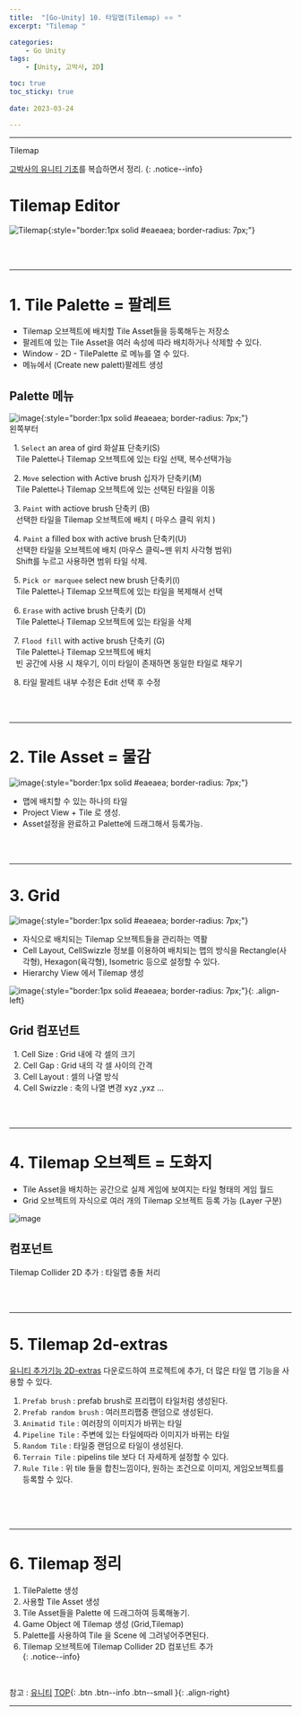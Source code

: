 ```yaml
---
title:  "[Go-Unity] 10. 타일맵(Tilemap) ⭐⭐ "
excerpt: "Tilemap "

categories:
    - Go Unity
tags:
    - [Unity, 고박사, 2D]

toc: true
toc_sticky: true
 
date: 2023-03-24

---
```

- - -

Tilemap

[고박사의 유니티 기초](https://www.inflearn.com/course/%EA%B3%A0%EB%B0%95%EC%82%AC-%EC%9C%A0%EB%8B%88%ED%8B%B0-%EA%B8%B0%EC%B4%88/dashboard)를 복습하면서 정리. 
{: .notice--info}


# Tilemap Editor  

![Tilemap](https://user-images.githubusercontent.com/96651722/227504013-3284f226-1201-470a-88d6-da86f0c1a3a4.png){:style="border:1px solid #eaeaea; border-radius: 7px;"}  

<br><br>

--- 
# 1. Tile Palette = 팔레트  

- Tilemap 오브젝트에 배치할 Tile Asset들을 등록해두는 저장소
- 팔레트에 있는 Tile Asset을 여러 속성에 따라 배치하거나 삭제할 수 있다.
- Window - 2D - TilePalette 로 메뉴를 열 수 있다.
- 메뉴에서 (Create new palett)팔레트 생성  


##  Palette 메뉴  
![image](https://user-images.githubusercontent.com/96651722/227504345-558e6760-3fbe-4299-a2b6-a129457d6b7a.png){:style="border:1px solid #eaeaea; border-radius: 7px;"}  
 왼쪽부터  
   
&nbsp; 1. `Select` an area of gird 화살표 단축키(S)  
&nbsp;&nbsp; Tile Palette나 Tilemap 오브젝트에 있는 타일 선택, 복수선택가능 

&nbsp; 2.  `Move` selection with Active brush 십자가 단축키(M)  
&nbsp;&nbsp; Tile Palette나 Tilemap 오브젝트에 있는 선택된 타일을 이동  

&nbsp; 3.  `Paint` with actiove brush 단축키  (B)   
&nbsp;&nbsp; 선택한 타일을 Tilemap 오브젝트에 배치 ( 마우스 클릭 위치 )  

&nbsp; 4.  `Paint` a filled box with active brush  단축키(U)  
&nbsp;&nbsp; 선택한 타일을 오브젝트에 배치 (마우스 클릭~뗀 위치 사각형 범위)  
&nbsp;&nbsp; Shift를 누르고 사용하면 범위 타일 삭제.  

&nbsp; 5.  `Pick or marquee` select new brush  단축키(I)  
&nbsp;&nbsp; Tile Palette나 Tilemap 오브젝트에 있는 타일을 복제해서 선택 

&nbsp; 6.   `Erase` with active brush 단축키 (D)  
&nbsp;&nbsp; Tile Palette나 Tilemap 오브젝트에 있는 타일을 삭제

&nbsp; 7.  `Flood fill` with active brush 단축키 (G)  
&nbsp;&nbsp; Tile Palette나 Tilemap 오브젝트에 배치  
&nbsp;&nbsp; 빈 공간에 사용 시 채우기, 이미 타일이 존재하면 동일한 타일로 채우기  

&nbsp; 8.  타일 팔레트 내부 수정은 Edit 선택 후 수정  


<br><br>

--- 
#  2.  Tile Asset = 물감
![image](https://user-images.githubusercontent.com/96651722/227504224-4a614370-34ab-4c50-8081-c0d672b586a6.png){:style="border:1px solid #eaeaea; border-radius: 7px;"}    

- 맵에 배치할 수 있는 하나의 타일
- Project View + Tile 로 생성.
- Asset설정을 완료하고 Palette에 드래그해서 등록가능.

<br><br>

--- 
#  3.  Grid  
![image](https://user-images.githubusercontent.com/96651722/227504109-ec68d7ee-3fa6-4615-8aaf-416df06ad778.png){:style="border:1px solid #eaeaea; border-radius: 7px;"}    
- 자식으로 배치되는 Tilemap 오브젝트들을 관리하는 역활
- Cell Layout, CellSwizzle 정보를 이용하여 배치되는 맵의 방식을
Rectangle(사각형), Hexagon(육각형), Isometric 등으로 설정할 수 있다.
- Hierarchy View 에서 Tilemap 생성

![image](https://user-images.githubusercontent.com/96651722/227504574-73e2e30b-1f47-495e-a9ec-56d89a35df69.png){:style="border:1px solid #eaeaea; border-radius: 7px;"}{: .align-left} 
##  Grid 컴포넌트  
&nbsp; 1.  Cell Size : Grid 내에 각 셀의 크기  
&nbsp; 2.  Cell Gap  : Grid 내의 각 셀 사이의 간격  
&nbsp; 3.  Cell Layout : 셀의 나열 방식  
&nbsp; 4.  Cell Swizzle : 축의 나열 변경 xyz ,yxz ...   


<br><br>

--- 
#  4.  Tilemap 오브젝트  = 도화지
- Tile Asset을 배치하는 공간으로 실제 게임에 보여지는 타일 형태의 게임 월드
- Grid 오브젝트의 자식으로 여러 개의 Tilemap 오브젝트 등록 가능 (Layer 구분)

![image](https://user-images.githubusercontent.com/96651722/227504109-ec68d7ee-3fa6-4615-8aaf-416df06ad778.png)  

##  컴포넌트 
Tilemap Collider 2D 추가 : 타일맵 충돌 처리  


<br><br>

--- 

# 5. Tilemap 2d-extras

[유니티 추가기능 2D-extras](https://github.com/Unity-Technologies/2d-extras)
다운로드하여 프로젝트에 추가, 더 많은 타일 맵 기능을 사용할 수 있다.

1. `Prefab brush` : prefab brush로 프리팹이 타일처럼 생성된다.
2. `Prefab random brush` : 여러프리팹중 랜덤으로 생성된다.
3. `Animatid Tile` : 여러장의 이미지가 바뀌는 타일
4. `Pipeline Tile` : 주변에 있는 타일에따라 이미지가 바뀌는 타일
5. `Random Tile` : 타일중 랜덤으로 타일이 생성된다.
6. `Terrain Tile` : pipelins tile 보다 더 자세하게 설정할 수 있다.
7. `Rule Tile` : 위 tile 들을 합친느낌이다, 원하는 조건으로 이미지, 게임오브젝트를 등록할 수 있다.

<br><br><br>

--- 
# 6. Tilemap 정리 
 1.  TilePalette 생성  
 2.  사용할 Tile Asset 생성  
 3.  Tile Asset들을 Palette 에 드래그하여 등록해놓기.  
 4.  Game Object 에 Tilemap 생성 (Grid,Tilemap)  
 5.  Palette를 사용하여 Tile 을 Scene 에 그려넣어주면된다.  
 6.  Tilemap 오브젝트에 Tilemap Collider 2D 컴포넌트 추가  
{: .notice--info}


<br>

참고 : [유니티](https://docs.unity3d.com/kr/)
[TOP](#){: .btn .btn--info .btn--small }{: .align-right}
<br>
- - -
